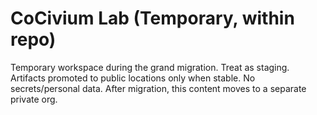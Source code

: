 <!-- status: stub; target: 150+ words -->
<!-- status: stub; target: 150+ words -->
<!-- status: stub; target: 150+ words -->
<!-- status: stub; target: 150+ words -->
# CoCivium Lab (Temporary, within repo)

Temporary workspace during the grand migration. Treat as staging. Artifacts promoted to public locations only when stable. No secrets/personal data. After migration, this content moves to a separate private org.





